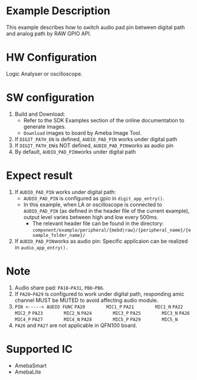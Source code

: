 # Example Description

This example describes how to switch audio pad pin between digital path and analog path by RAW GPIO API.

# HW Configuration

Logic Analyser or oscilloscope.

# SW configuration

1. Build and Download:
   * Refer to the SDK Examples section of the online documentation to generate images.
   * `Download` images to board by Ameba Image Tool. 
2. If `DIGIT_PATH_EN` is defined, `AUDIO_PAD_PIN` works under digital path
3. If `DIGIT_PATH_EN`is NOT defined, `AUDIO_PAD_PIN`works as audio pin
4. By default, `AUDIO_PAD_PIN`works under digital path

# Expect result

1. If `AUDIO_PAD_PIN` works under digital path:
   - `AUDIO_PAD_PIN` is configured as gpio in `digit_app_entry()`.
   - In this example, when LA or oscilloscope is connected to `AUDIO_PAD_PIN` (as defined in the header file of the current example), output level varies between high and low every 500ms.
     - The relevant header file can be found in the directory:
        `component/example/peripheral/{mebd|raw}/{peripheral_name}/{example_folder_name}/`
2. If `AUDIO_PAD_PIN`works as audio pin:
   Specific applicaion can be realized in `audio_app_entry().`

# Note

1. Audio share pad: `PA18~PA31`, `PB0~PB6`.
2. If `PA20~PA29` is configured to work under digital path, responding amic channel MUST be MUTED to avoid affecting audio module.
3. `PIN <-----> AUDIO FUNC`
   `PA20		MIC1_P`
   `PA21		MIC1_N`
   `PA22		MIC2_P`
   `PA23		MIC2_N`
   `PA24		MIC3_P`
   `PA25		MIC3_N`
   `PA26		MIC4_P`
   `PA27		MIC4_N`
   `PA28		MIC5_P`
   `PA29		MIC5_N`
4. `PA26` and `PA27` are not applicable in QFN100 board.

# Supported IC

- AmebaSmart
- AmebaLite
